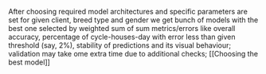 After choosing required model architectures and specific parameters are set for given client, breed type and gender we get bunch of models with the best one selected by weighted sum of sum metrics/errors like overall accuracy, percentage of cycle-houses-day with error less than given threshold (say, 2%), stability of predictions and its visual behaviour; validation may take ome extra time due to additional checks; 
[[Choosing the best model]]
